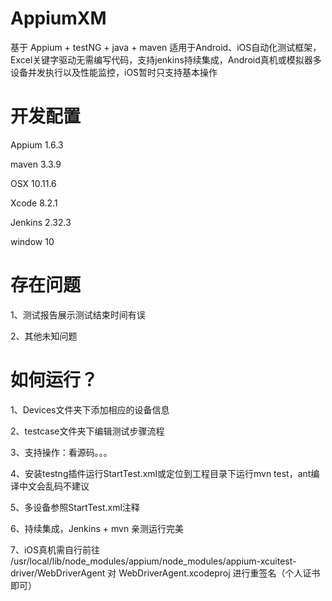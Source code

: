 # AppiumXM
基于 Appium + testNG + java + maven 适用于Android、iOS自动化测试框架，Excel关键字驱动无需编写代码，支持jenkins持续集成，Android真机或模拟器多设备并发执行以及性能监控，iOS暂时只支持基本操作
# 开发配置
Appium  1.6.3<p>
maven   3.3.9<p>
OSX  10.11.6<p>
Xcode  8.2.1<p>
Jenkins 2.32.3<p>
window 10
# 存在问题
1、测试报告展示测试结束时间有误<p>
2、其他未知问题
# 如何运行？
1、Devices文件夹下添加相应的设备信息<p>
2、testcase文件夹下编辑测试步骤流程<p>
3、支持操作：看源码。。。<p>
4、安装testng插件运行StartTest.xml或定位到工程目录下运行mvn test，ant编译中文会乱码不建议<p>
5、多设备参照StartTest.xml注释<p>
6、持续集成，Jenkins + mvn 亲测运行完美<p>
7、iOS真机需自行前往 /usr/local/lib/node_modules/appium/node_modules/appium-xcuitest-driver/WebDriverAgent 对 WebDriverAgent.xcodeproj 进行重签名（个人证书即可）

